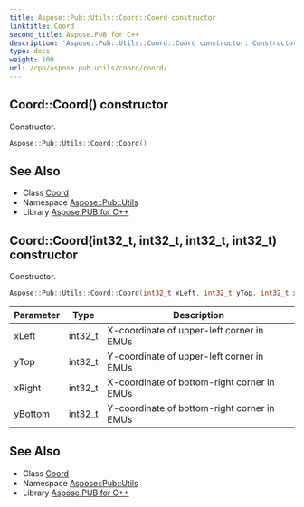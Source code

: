 ```yaml
---
title: Aspose::Pub::Utils::Coord::Coord constructor
linktitle: Coord
second_title: Aspose.PUB for C++
description: 'Aspose::Pub::Utils::Coord::Coord constructor. Constructor in C++.'
type: docs
weight: 100
url: /cpp/aspose.pub.utils/coord/coord/
---
```

## Coord::Coord() constructor


Constructor.

```cpp
Aspose::Pub::Utils::Coord::Coord()
```

## See Also

* Class [Coord](../)
* Namespace [Aspose::Pub::Utils](../../)
* Library [Aspose.PUB for C++](../../../)
## Coord::Coord(int32_t, int32_t, int32_t, int32_t) constructor


Constructor.

```cpp
Aspose::Pub::Utils::Coord::Coord(int32_t xLeft, int32_t yTop, int32_t xRight, int32_t yBottom)
```


| Parameter | Type | Description |
| --- | --- | --- |
| xLeft | int32_t | X-coordinate of upper-left corner in EMUs |
| yTop | int32_t | Y-coordinate of upper-left corner in EMUs |
| xRight | int32_t | X-coordinate of bottom-right corner in EMUs |
| yBottom | int32_t | Y-coordinate of bottom-right corner in EMUs |

## See Also

* Class [Coord](../)
* Namespace [Aspose::Pub::Utils](../../)
* Library [Aspose.PUB for C++](../../../)
